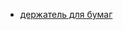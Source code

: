 

 * [держатель для бумаг](https://www.komus.ru/katalog/mebel/aksessuary-i-predmety-interera/podstavki-derzhateli-i-kronshtejny-/derzhateli-dlya-bumagi/derzhatel-dlya-bumag-a4-profioffice-hd-3la-na-strubtsine-seryj/p/57528/)